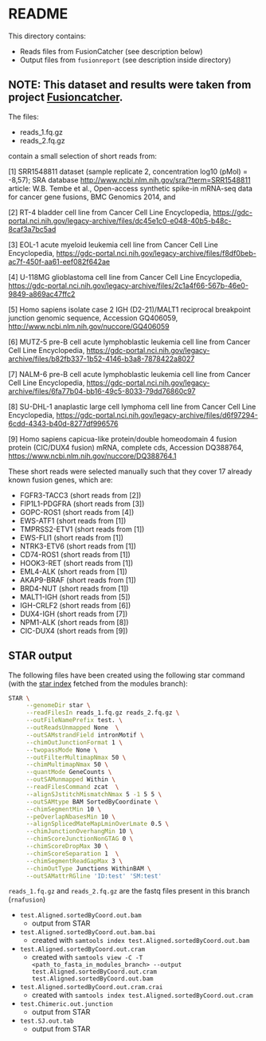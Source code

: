 # README

This directory contains:
- Reads files from FusionCatcher (see description below)
- Output files from `fusionreport` (see description inside directory)

## NOTE: This dataset and results were taken from project [Fusioncatcher](https://github.com/ndaniel/fusioncatcher/tree/master/test).

The files:
- reads_1.fq.gz
- reads_2.fq.gz

contain a small selection of short reads from:

[1]  SRR1548811 dataset (sample replicate 2, concentration log10 (pMol) = -8,57);
     SRA database http://www.ncbi.nlm.nih.gov/sra/?term=SRR1548811
     article: W.B. Tembe et al., Open-access synthetic spike-in mRNA-seq data
     for cancer gene fusions, BMC Genomics 2014, and

[2] RT-4 bladder cell line from Cancer Cell Line Encyclopedia,
     https://gdc-portal.nci.nih.gov/legacy-archive/files/dc45e1c0-e048-40b5-b48c-8caf3a7bc5ad

[3] EOL-1 acute myeloid leukemia cell line from Cancer Cell Line Encyclopedia,
     https://gdc-portal.nci.nih.gov/legacy-archive/files/f8df0beb-ac7f-450f-aa61-eef082f642ae

[4] U-118MG glioblastoma cell line from Cancer Cell Line Encyclopedia,
     https://gdc-portal.nci.nih.gov/legacy-archive/files/2c1a4f66-567b-46e0-9849-a869ac47ffc2

[5] Homo sapiens isolate case 2 IGH (D2-21)/MALT1 reciprocal breakpoint junction 
    genomic sequence, Accession GQ406059,
     http://www.ncbi.nlm.nih.gov/nuccore/GQ406059

[6] MUTZ-5 pre-B cell acute lymphoblastic leukemia cell line from Cancer 
    Cell Line Encyclopedia,
     https://gdc-portal.nci.nih.gov/legacy-archive/files/b82fb337-1b52-4146-b3a8-7878422a8027

[7] NALM-6 pre-B cell acute lymphoblastic leukemia cell line from Cancer 
    Cell Line Encyclopedia,
     https://gdc-portal.nci.nih.gov/legacy-archive/files/6fa77b04-bb16-49c5-8033-79dd76860c97

[8] SU-DHL-1 anaplastic large cell lymphoma cell line from Cancer Cell Line 
    Encyclopedia,
     https://gdc-portal.nci.nih.gov/legacy-archive/files/d6f97294-6cdd-4343-b40d-8277df996576

[9] Homo sapiens capicua-like protein/double homeodomain 4 fusion protein 
    (CIC/DUX4 fusion) mRNA, complete cds, Accession DQ388764,
     https://www.ncbi.nlm.nih.gov/nuccore/DQ388764.1

These short reads were selected manually such that they cover 17 already known fusion 
genes, which are:

- FGFR3-TACC3  (short reads from [2])
- FIP1L1-PDGFRA  (short reads from [3])
- GOPC-ROS1  (short reads from [4])
- EWS-ATF1  (short reads from [1])
- TMPRSS2-ETV1  (short reads from [1])
- EWS-FLI1  (short reads from [1])
- NTRK3-ETV6  (short reads from [1])
- CD74-ROS1  (short reads from [1])
- HOOK3-RET  (short reads from [1])
- EML4-ALK  (short reads from [1])
- AKAP9-BRAF  (short reads from [1])
- BRD4-NUT  (short reads from [1]) 
- MALT1-IGH  (short reads from [5])
- IGH-CRLF2  (short reads from [6])
- DUX4-IGH  (short reads from [7])
- NPM1-ALK  (short reads from [8])
- CIC-DUX4  (short reads from [9])

## STAR output

The following files have been created using the following star command (with the [star index](https://github.com/nf-core/test-datasets/raw/refs/heads/modules/data/genomics/homo_sapiens/genome/index/star/star.tar.gz) fetched from the modules branch):

```bash
STAR \
     --genomeDir star \
     --readFilesIn reads_1.fq.gz reads_2.fq.gz \
     --outFileNamePrefix test. \
     --outReadsUnmapped None  \
     --outSAMstrandField intronMotif \
     --chimOutJunctionFormat 1 \
     --twopassMode None \
     --outFilterMultimapNmax 50 \
     --chimMultimapNmax 50 \
     --quantMode GeneCounts \
     --outSAMunmapped Within \
     --readFilesCommand zcat  \
     --alignSJstitchMismatchNmax 5 -1 5 5 \
     --outSAMtype BAM SortedByCoordinate \
     --chimSegmentMin 10 \
     --peOverlapNbasesMin 10 \
     --alignSplicedMateMapLminOverLmate 0.5 \
     --chimJunctionOverhangMin 10 \
     --chimScoreJunctionNonGTAG 0 \
     --chimScoreDropMax 30 \
     --chimScoreSeparation 1  \
     --chimSegmentReadGapMax 3 \
     --chimOutType Junctions WithinBAM \
     --outSAMattrRGline 'ID:test' 'SM:test'
```

`reads_1.fq.gz` and `reads_2.fq.gz` are the fastq files present in this branch (`rnafusion`)

- `test.Aligned.sortedByCoord.out.bam`
     - output from STAR
- `test.Aligned.sortedByCoord.out.bam.bai`
     - created with `samtools index test.Aligned.sortedByCoord.out.bam`
- `test.Aligned.sortedByCoord.out.cram`
     - created with `samtools view -C -T <path_to_fasta_in_modules_branch> --output test.Aligned.sortedByCoord.out.cram test.Aligned.sortedByCoord.out.bam`
- `test.Aligned.sortedByCoord.out.cram.crai`
     - created with `samtools index test.Aligned.sortedByCoord.out.cram`
- `test.Chimeric.out.junction`
     - output from STAR
- `test.SJ.out.tab`
     - output from STAR


